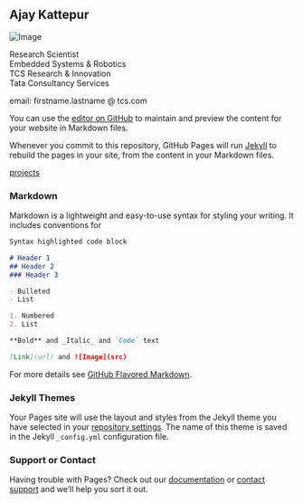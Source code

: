 ## Ajay Kattepur

![Image](https://ajaykattepur.github.io/ajaykattepur/ajay.jpg)

Research Scientist           
Embedded Systems & Robotics  
TCS Research & Innovation   
Tata Consultancy Services

email: firstname.lastname @ tcs.com

You can use the [editor on GitHub](https://github.com/ajaykattepur/ajaykattepur/edit/master/index.md) to maintain and preview the content for your website in Markdown files.

Whenever you commit to this repository, GitHub Pages will run [Jekyll](https://jekyllrb.com/) to rebuild the pages in your site, from the content in your Markdown files.

[projects](https://ajaykattepur.github.io/ajaykattepur/projects) 


### Markdown

Markdown is a lightweight and easy-to-use syntax for styling your writing. It includes conventions for

```markdown
Syntax highlighted code block

# Header 1
## Header 2
### Header 3

- Bulleted
- List

1. Numbered
2. List

**Bold** and _Italic_ and `Code` text

[Link](url) and ![Image](src)
```

For more details see [GitHub Flavored Markdown](https://guides.github.com/features/mastering-markdown/).

### Jekyll Themes

Your Pages site will use the layout and styles from the Jekyll theme you have selected in your [repository settings](https://github.com/ajaykattepur/ajaykattepur/settings). The name of this theme is saved in the Jekyll `_config.yml` configuration file.

### Support or Contact

Having trouble with Pages? Check out our [documentation](https://help.github.com/categories/github-pages-basics/) or [contact support](https://github.com/contact) and we’ll help you sort it out.
